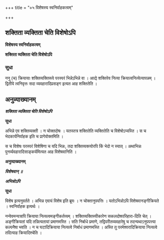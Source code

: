 +++
title = "०५ विशेषस्य स्वनिर्वाहकत्वम्"

+++


## शक्तिता व्यक्तिता चेति विशेषोऽपि

**विशेषस्य स्वनिर्वाहकत्वम्**

**शक्तिता व्यक्तिता चेति विशेषोऽपि**

### **सुधा**

ननु (च) क्रियायाः शक्तिव्यक्तिरूपे परस्परं भिन्नेऽभिन्ने वा । आद्ये शक्तिरेव नित्या क्रियात्वनित्येत्यापन्नम् । द्वितीये त्वनिवृत्तः सदा व्यवहारादिप्रसङ्ग इत्यत आह शक्तितेति ।

## **अनुव्याख्यानम्**

***शक्तिता व्यक्तिता चेति विशेषोऽपि***

**सुधा**

अभिन्ने एव शक्तिव्यक्ती । न चोक्तदोषः । यतस्तत्र शक्तितेति व्यक्तितेति च विशेषोऽप्यस्ति । स च भेदकार्यनिर्वाहक इति च प्रागेवोक्तमिति ।

स च विशेषः परस्परं विशेषिणा च यदि भिन्नः, तदा शक्तिव्यक्त्योरपि किं भेदो न स्यात् । अथाभिन्नः पुनर्व्यवहारादिसाङ्कर्यमित्यत आह विशेषवानिति ।

**अनुव्याख्यानम्**

***विशेषवान् ॥***

***अभिन्नोऽपि***

**सुधा**

विशेष इत्यनुवर्तते । अभिन्न एवायं विशेष इति ब्रूमः । न चोक्तानुपपत्तिः । यतोऽभिन्नोऽपि विशेषवानङ्गीक्रियते । स्वनिर्वाहक इत्यर्थः ।

नन्वेवमन्यत्रापि क्रियाया नित्यत्वमङ्गीकर्तव्यम् । शक्तिव्यक्तिस्वीकारेण सकलदोषपरिहारा-दिति चेत् । अङ्गीक्रियतां यदि तन्नित्यतायां प्रमाणमस्ति । सति निर्बाधे प्रमाणे, तद्विपरीतव्यवहारेषु च तदन्यथाऽनुपपत्त्या कल्पनैषा भवति । न च घटादिक्रियाया नित्यत्वे निर्बाधं प्रमाणमस्ति । अस्ति तु परमेश्वरादिक्रियाया नित्यत्वे तदित्याह क्रियादिश्चेति ।

